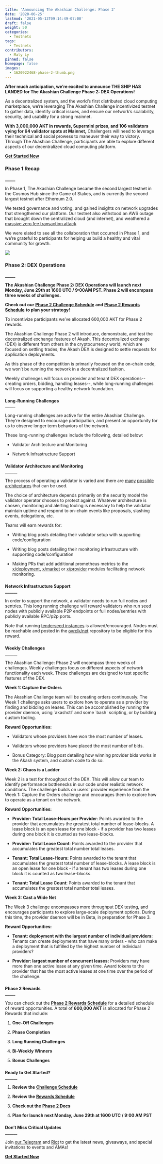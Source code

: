 ```yaml
---
title: 'Announcing The Akashian Challenge: Phase 2'
date: '2020-06-25'
lastmod: '2021-05-13T09:14:49-07:00'
draft: false
weight: 50
categories:
  - Testnets
tags:
  - Testnets
contributors:
  - Maly Ly
pinned: false
homepage: false
images:
  - 1620922468-phase-2-thumb.png
---
```

**After much anticipation, we’re excited to announce THE SHIP HAS LANDED for The Akashian Challenge Phase 2: DEX Operations!**   
  
As a decentralized system, and the world’s first distributed cloud computing marketplace, we’re leveraging The Akashian Challenge incentivized testnet to gather data, identify critical issues, and ensure our network’s scalability, security, and usability for a strong mainnet.  
  
**With 3,000,000 AKT in rewards, Supermini prizes, and 106 validators vying for 64 validator spots at Mainnet,** Challengers will need to leverage their technical and social prowess to maneuver their way to victory. Through The Akashian Challenge, participants are able to explore different aspects of our decentralized cloud computing platform.

[**Get Started Now**](https://docs.akash.network/akashian/phase2)

### **Phase 1 Recap**  
**\_\_\_\_\_**

In Phase 1, The Akashian Challenge became the second largest testnet in the Cosmos Hub since the Game of Stakes, and is currently the second largest testnet after Ethereum 2.0.  
  
We tested governance and voting, and gained insights on network upgrades that strengthened our platform. Our testnet also withstood an AWS outage that brought down the centralized cloud (and internet), and weathered a [massive zero fee transaction attack](https://medium.com/@novysf/the-outcome-from-akash-testnet-zero-fee-transaction-attack-5fd4aaa68d97).  
  
We were elated to see all the collaboration that occurred in Phase 1, and we’re grateful to participants for helping us build a healthy and vital community for growth.

![](https://www.datocms-assets.com/45776/1620922441-akash-v6-1-1024x768.png)

### **Phase 2: DEX Operations**  
**\_\_\_\_\_**

**The Akashian Challenge Phase 2: DEX Operations will launch next Monday, June 29th at 1600 UTC / 9:00AM PST. Phase 2 will encompass three weeks of challenges.**

**Check out our** [**Phase 2 Challenge Schedule**](https://akash.network/challenge/phase2/schedule) **and** [**Phase 2 Rewards Schedule**](https://akash.network/challenge/phase2/rewards) **to plan your strategy!**

To incentivize participants we’ve allocated 600,000 AKT for Phase 2 rewards.

The Akashian Challenge Phase 2 will introduce, demonstrate, and test the decentralized exchange features of Akash. This decentralized exchange (DEX) is different from others in the cryptocurrency world, which are focused on settling trades; the Akash DEX is designed to settle requests for application deployments.

As this phase of the competition is primarily focused on the on-chain code, we won’t be running the network in a decentralized fashion.

Weekly challenges will focus on provider and tenant DEX operations--creating orders, bidding, handling leases--, while long-running challenges will focus on supporting a healthy network foundation.

###   
**Long-Running Challenges**  
**\_\_\_\_\_**

Long-running challenges are active for the entire Akashian Challenge. They’re designed to encourage participation, and present an opportunity for us to observe longer term behaviors of the network. 

These long-running challenges include the following, detailed below:

*   Validator Architecture and Monitoring
    
*   Network Infrastructure Support
    

###   
**Validator Architecture and Monitoring**  
**\_\_\_\_\_\_**

The process of operating a validator is varied and there are [many](https://blog.polychainlabs.com/tendermint/2020/03/26/threshold-validator-for-tendermint.html) [possible](https://iqlusion.blog/a-look-inside-our-validator-architecture) [architectures](https://certus.one/sign-os) that can be used.

The choice of architecture depends primarily on the security model the validator operator chooses to protect against. Whatever architecture is chosen, monitoring and alerting tooling is necessary to help the validator maintain uptime and respond to on-chain events like proposals, slashing events, delegations, etc.

Teams will earn rewards for:

*   Writing blog posts detailing their validator setup with supporting code/configuration
    
*   Writing blog posts detailing their monitoring infrastructure with supporting code/configuration
    
*   Making PRs that add additional prometheus metrics to the [x/deployment](https://github.com/ovrclk/akash/tree/master/x/deployment), [x/market](https://github.com/ovrclk/akash/tree/master/x/market) or [x/provider](https://github.com/ovrclk/akash/tree/master/x/provider) modules facilitating network monitoring.
    

###   
**Network Infrastructure Support**  
**\_\_\_\_\_\_**

In order to support the network, a validator needs to run full nodes and sentries. This long running challenge will reward validators who run seed nodes with publicly available P2P endpoints or full nodes/sentries with publicly available RPC/p2p ports.  
  
Note that running [tenderseed instances](https://gitlab.com/polychainlabs/tenderseed) is allowed/encouraged. Nodes must be reachable and posted in the [ovrclk/net](https://github.com/ovrclk/net) repository to be eligible for this reward.

###   
**Weekly Challenges**  
**\_\_\_\_\_\_**

The Akashian Challenge: Phase 2 will encompass three weeks of challenges. Weekly challenges focus on different aspects of network functionality each week. These challenges are designed to test specific features of the DEX.

**Week 1: Capture the Orders**

The Akashian Challenge team will be creating orders continuously. The Week 1 challenge asks users to explore how to operate as a provider by finding and bidding on leases. This can be accomplished by running the provider daemon, using \`akashctl\` and some \`bash\` scripting, or by building custom tooling.

**Reward Opportunities:**

*   Validators whose providers have won the most number of leases.
    
*   Validators whose providers have placed the most number of bids.
    
*   Bonus Category: Blog post detailing how winning provider bids works in the Akash system, and custom code to do so.
    

**Week 2: Chaos is a Ladder**

Week 2 is a test for throughput of the DEX. This will allow our team to identify performance bottlenecks in our code under realistic network conditions. The challenge builds on users' provider experience from the Week 1: Capture the Orders challenge and encourages them to explore how to operate as a tenant on the network. 

**Reward Opportunities:**

*   **Provider: Total Lease-Hours per Provider**: Points awarded to the provider that accumulates the greatest total number of lease-blocks. A lease block is an open lease for one block - if a provider has two leases during one block it is counted as two lease-blocks.
    

*   **Provider: Total Lease Count**: Points awarded to the provider that accumulates the greatest total number total leases.
    

*   **Tenant: Total Lease-Hours:** Points awarded to the tenant that accumulates the greatest total number of lease-blocks. A lease block is an open lease for one block - if a tenant has two leases during one block it is counted as two lease-blocks.
    

*   **Tenant: Total Lease Count**: Points awarded to the tenant that accumulates the greatest total number total leases.
    

**Week 3: Cast a Wide Net**  
  
The Week 3 challenge encompasses more throughput DEX testing, and encourages participants to explore large-scale deployment options. During this time, the provider daemon will be in Beta, in preparation for Phase 3.  
  
**Reward Opportunities:**

*   **Tenant: deployment with the largest number of individual providers:** Tenants can create deployments that have many orders - who can make a deployment that is fulfilled by the highest number of individual providers?  
    
*   **Provider: largest number of concurrent leases:** Providers may have more than one active lease at any given time. Award tokens to the provider that has the most active leases at one time over the period of the challenge.
    

###   
**Phase 2 Rewards**  
**\_\_\_\_\_**

You can check out the [**Phase 2 Rewards Schedule**](https://akash.network/challenge/phase2/rewards) for a detailed schedule of reward opportunities. A total of **600,000 AKT** is allocated for Phase 2 Rewards that include:

1.  **One-Off Challenges**
    
2.  **Phase Completion**
    
3.  **Long Running Challenges**
    
4.  **Bi-Weekly Winners**
    
5.  **Bonus Challenges**
    

###   
**Ready to Get Started?**  
**\_\_\_\_\_\_**

1.  **Review the** [**Challenge Schedule**](https://akash.network/challenge/phase2/schedule)
    
2.  **Review the** [**Rewards Schedule**](https://akash.network/challenge/phase2/rewards)
    
3.  **Check out the** [**Phase 2 Docs**](https://docs.akash.network/akashian/phase2)
    
4.  **Plan for launch next Monday, June 29th at 1600 UTC / 9:00 AM PST**
    

###   
**Don’t Miss Critical Updates**  
**\_\_\_\_\_\_**

Join [our Telegram](https://t.me/AkashNW) and [Riot](https://riot.im/app/#/room/#akashnet:matrix.org) to get the latest news, giveaways, and special invitations to events and AMAs! 

[**Get Started Now**](https://docs.akash.network/akashian/phase2)